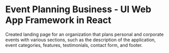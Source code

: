 # Event Planning Business - UI Web App Framework in React
Created landing page for an organization that plans personal and corporate events with various sections, such as the description of the application, event categories, features, testimonials, contact form, and footer.
